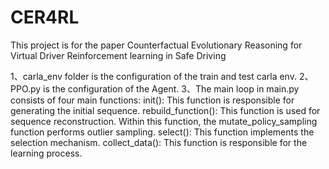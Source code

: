 # CER4RL
This project is for the paper Counterfactual Evolutionary Reasoning for Virtual Driver Reinforcement learning in Safe Driving

1、carla_env folder is the configuration of the train and test carla env.
2、PPO.py is the configuration of the Agent.
3、The main loop in main.py consists of four main functions:
	init(): This function is responsible for generating the initial sequence.
	rebuild_function(): This function is used for sequence reconstruction. Within this function, the mutate_policy_sampling function performs outlier sampling. 
	select(): This function implements the selection mechanism.
	collect_data(): This function is responsible for the learning process.
